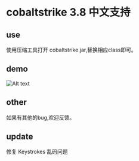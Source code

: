 # cobaltstrike 3.8 中文支持

## use
使用压缩工具打开 cobaltstrike.jar,替换相应class即可。

## demo

![Alt text](./CS.gif)

## other

如果有其他的bug,欢迎反馈。

## update
修复  Keystrokes 乱码问题
